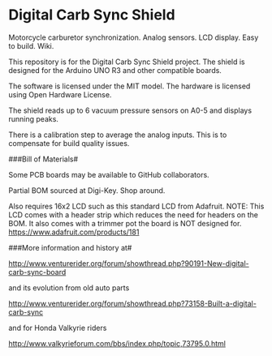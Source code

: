 Digital Carb Sync Shield
========================

Motorcycle carburetor synchronization. Analog sensors. LCD display. Easy to build. Wiki.

This repository is for the Digital Carb Sync Shield project. The shield is designed for the Arduino UNO R3
and other compatible boards.

The software is licensed under the MIT model.
The hardware is licensed using Open Hardware License.

The shield reads up to 6 vacuum pressure sensors on A0-5 and displays running peaks.

There is a calibration step to average the analog inputs. This is to compensate for build quality issues.

###Bill of Materials#

Some PCB boards may be available to GitHub collaborators.

Partial BOM sourced at Digi-Key. Shop around.

Also requires 16x2 LCD such as this standard LCD from Adafruit. NOTE:
This LCD comes with a header strip which reduces the need for headers on
the BOM. It also comes with a trimmer pot the board is NOT designed for. https://www.adafruit.com/products/181

###More information and history at#

http://www.venturerider.org/forum/showthread.php?90191-New-digital-carb-sync-board

and its evolution from old auto parts

http://www.venturerider.org/forum/showthread.php?73158-Built-a-digital-carb-sync

and for Honda Valkyrie riders

http://www.valkyrieforum.com/bbs/index.php/topic,73795.0.html
